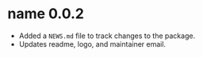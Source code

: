 # name 0.0.2

* Added a `NEWS.md` file to track changes to the package.
* Updates readme, logo, and maintainer email.
